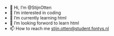 - 👋 Hi, I’m @StijnOtten
- 👀 I’m interested in coding
- 🌱 I’m currently learning html
- 💞️ I’m looking forword to learn html
- 📫 How to reach me stijn.otten@student.fontys.nl

<!---
StijnOtten/StijnOtten is a ✨ special ✨ repository because its `README.md` (this file) appears on your GitHub profile.
You can click the Preview link to take a look at your changes.
--->
